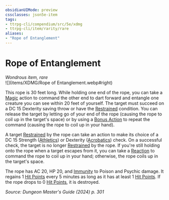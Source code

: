 ```yaml
---
obsidianUIMode: preview
cssclasses: json5e-item
tags:
- ttrpg-cli/compendium/src/5e/xdmg
- ttrpg-cli/item/rarity/rare
aliases: 
- "Rope of Entanglement"
---
```

# Rope of Entanglement
*Wondrous item, rare*  
![](items/XDMG/Rope of Entanglement.webp#right)  


This rope is 30 feet long. While holding one end of the rope, you can take a [Magic](actions.md#Magic) action to command the other end to dart forward and entangle one creature you can see within 20 feet of yourself. The target must succeed on a DC 15 Dexterity saving throw or have the [Restrained](conditions.md#Restrained) condition. You can release the target by letting go of your end of the rope (causing the rope to coil up in the target's space) or by using a [Bonus Action](bonus-action-xphb.md) to repeat the command (causing the rope to coil up in your hand).

A target [Restrained](conditions.md#Restrained) by the rope can take an action to make its choice of a DC 15 Strength ([Athletics](skills.md#Athletics)) or Dexterity ([Acrobatics](skills.md#Acrobatics)) check. On a successful check, the target is no longer [Restrained](conditions.md#Restrained) by the rope. If you're still holding onto the rope when a target escapes from it, you can take a [Reaction](reaction-xphb.md) to command the rope to coil up in your hand; otherwise, the rope coils up in the target's space.

The rope has AC 20, HP 20, and [Immunity](immunity-xphb.md) to Poison and Psychic damage. It regains 1 [Hit Points](hit-points-xphb.md) every 5 minutes as long as it has at least 1 [Hit Points](hit-points-xphb.md). If the rope drops to 0 [Hit Points](hit-points-xphb.md), it is destroyed.

*Source: Dungeon Master's Guide (2024) p. 301*